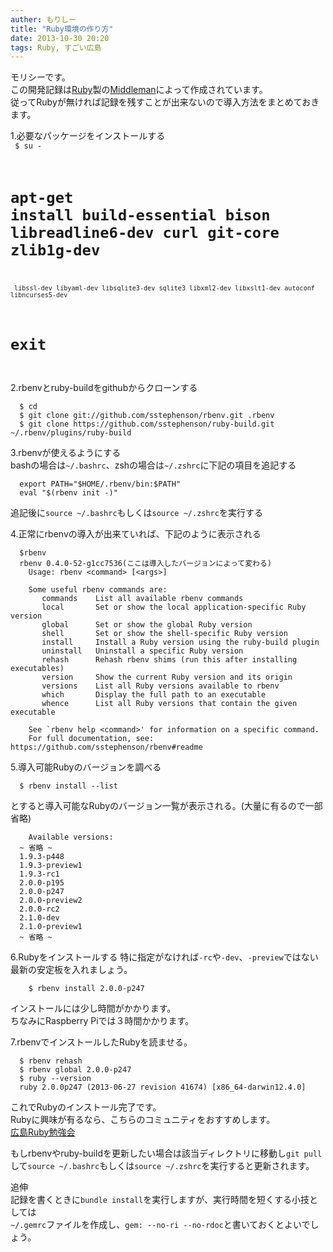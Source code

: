 ```yaml
---
auther: もりしー
title: "Ruby環境の作り方"
date: 2013-10-30 20:20
tags: Ruby, すごい広島
---
```


モリシーです。  
この開発記録は[Ruby](https://www.ruby-lang.org/ja/)製の[Middleman](http://octopress.org/)によって作成されています。  
従ってRubyが無ければ記録を残すことが出来ないので導入方法をまとめておきます。  


1.必要なパッケージをインストールする  
<code>
	$ su -
  # apt-get install build-essential bison libreadline6-dev curl git-core zlib1g-dev
  	 libssl-dev libyaml-dev libsqlite3-dev sqlite3 libxml2-dev libxslt1-dev autoconf libncurses5-dev
  # exit
</code>

2.rbenvとruby-buildをgithubからクローンする  
```
  $ cd
  $ git clone git://github.com/sstephenson/rbenv.git .rbenv
  $ git clone https://github.com/sstephenson/ruby-build.git ~/.rbenv/plugins/ruby-build 
```

3.rbenvが使えるようにする  
bashの場合は`~/.bashrc`、zshの場合は`~/.zshrc`に下記の項目を追記する  
```
  export PATH="$HOME/.rbenv/bin:$PATH"
  eval "$(rbenv init -)"
``` 
追記後に`source ~/.bashrc`もしくは`source ~/.zshrc`を実行する  

4.正常にrbenvの導入が出来ていれば、下記のように表示される  
```
  $rbenv
  rbenv 0.4.0-52-g1cc7536(ここは導入したバージョンによって変わる)
	Usage: rbenv <command> [<args>]

	Some useful rbenv commands are:
	   commands    List all available rbenv commands
	   local       Set or show the local application-specific Ruby version
	   global      Set or show the global Ruby version
	   shell       Set or show the shell-specific Ruby version
	   install     Install a Ruby version using the ruby-build plugin
	   uninstall   Uninstall a specific Ruby version
	   rehash      Rehash rbenv shims (run this after installing executables)
	   version     Show the current Ruby version and its origin
	   versions    List all Ruby versions available to rbenv
	   which       Display the full path to an executable
	   whence      List all Ruby versions that contain the given executable

	See `rbenv help <command>' for information on a specific command.
	For full documentation, see: https://github.com/sstephenson/rbenv#readme
```

5.導入可能Rubyのバージョンを調べる  
```
  $ rbenv install --list
```
とすると導入可能なRubyのバージョン一覧が表示される。(大量に有るので一部省略)  
```
	Available versions:
  ~ 省略 ~
  1.9.3-p448
  1.9.3-preview1
  1.9.3-rc1
  2.0.0-p195
  2.0.0-p247
  2.0.0-preview2
  2.0.0-rc2
  2.1.0-dev
  2.1.0-preview1
  ~ 省略 ~
```

6.Rubyをインストールする
特に指定がなければ`-rc`や`-dev`、`-preview`ではない最新の安定板を入れましょう。  
```
	$ rbenv install 2.0.0-p247
```
インストールには少し時間がかかります。  
ちなみにRaspberry Piでは３時間かかります。  

7.rbenvでインストールしたRubyを読ませる。  
```
  $ rbenv rehash
  $ rbenv global 2.0.0-p247
  $ ruby --version
  ruby 2.0.0p247 (2013-06-27 revision 41674) [x86_64-darwin12.4.0]
```

これでRubyのインストール完了です。  
Rubyに興味が有るなら、こちらのコミュニティをおすすめします。  
[広島Ruby勉強会](http://hiroshimarb.github.io/)		

もしrbenvやruby-buildを更新したい場合は該当ディレクトリに移動し`git pull`して`source ~/.bashrc`もしくは`source ~/.zshrc`を実行すると更新されます。  
  
  
追伸  
記録を書くときに`bundle install`を実行しますが、実行時間を短くする小技としては  
`~/.gemrc`ファイルを作成し、`gem: --no-ri --no-rdoc`と書いておくとよいでしょう。  